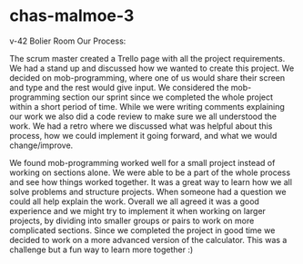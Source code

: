 # chas-malmoe-3
v-42 Bolier Room
Our Process:

The scrum master created a Trello page with all the project requirements.
We had a stand up and discussed how we wanted to create this project. 
We decided on mob-programming, where one of us would share their screen and type and the rest would give input. 
We considered the mob-programming section our sprint since we completed the whole project within a short period of time. 
While we were writing comments explaining our work we also did a code review to make sure we all understood the work. 
We had a retro where we discussed what was helpful about this process, how we could implement it going forward, and what we would change/improve.  

We found mob-programming worked well for a small project instead of working on sections alone. We were able to be a part of the whole process and see how things worked together. 
It was a great way to learn how we all solve problems and structure projects. When someone had a question we could all help explain the work. Overall we all agreed it was a good experience and we might try to implement it when working on larger projects, by dividing into smaller groups or pairs to work on more complicated sections. 
Since we completed the project in good time we decided to work on a more advanced version of the calculator. This was a challenge but a fun way to learn more together :)

